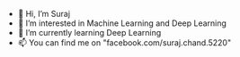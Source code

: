 - 👋 Hi, I’m Suraj
- 👀 I’m interested in Machine Learning and Deep Learning
- 🌱 I’m currently learning Deep Learning
- 📫 You can find me on "facebook.com/suraj.chand.5220"

<!---
OG-surajchand/OG-surajchand is a ✨ special ✨ repository because its `README.md` (this file) appears on your GitHub profile.
You can click the Preview link to take a look at your changes.
--->
